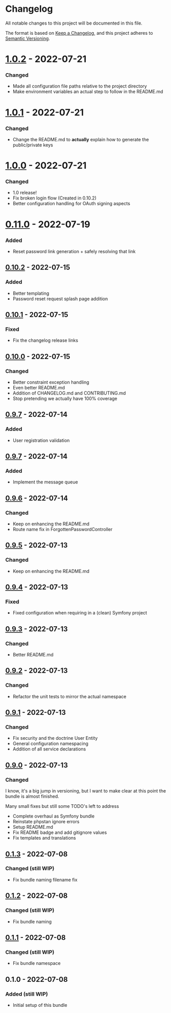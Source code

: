 # Changelog
All notable changes to this project will be documented in this file.

The format is based on [Keep a Changelog](https://keepachangelog.com/en/1.0.0/),
and this project adheres to [Semantic Versioning](https://semver.org/spec/v2.0.0.html).

# [1.0.2] - 2022-07-21
### Changed
- Made all configuration file paths relative to the project directory
- Make environment variables an actual step to follow in the README.md

# [1.0.1] - 2022-07-21
### Changed
- Change the README.md to **actually** explain how to generate the public/private keys

# [1.0.0] - 2022-07-21
### Changed
- 1.0 release!
- Fix broken login flow (Created in 0.10.2)
- Better configuration handling for OAuth signing aspects

# [0.11.0] - 2022-07-19
### Added
- Reset password link generation + safely resolving that link

## [0.10.2] - 2022-07-15
### Added
- Better templating
- Password reset request splash page addition

## [0.10.1] - 2022-07-15
### Fixed
- Fix the changelog release links

## [0.10.0] - 2022-07-15
### Changed
- Better constraint exception handling
- Even better README.md
- Addition of CHANGELOG.md and CONTRIBUTING.md
- Stop pretending we actually have 100% coverage

## [0.9.7] - 2022-07-14
### Added
- User registration validation

## [0.9.7] - 2022-07-14
### Added
- Implement the message queue

## [0.9.6] - 2022-07-14
### Changed
- Keep on enhancing the README.md
- Route name fix in ForgottenPasswordController

## [0.9.5] - 2022-07-13
### Changed
- Keep on enhancing the README.md

## [0.9.4] - 2022-07-13
### Fixed
- Fixed configuration when requiring in a (clean) Symfony project

## [0.9.3] - 2022-07-13
### Changed
- Better README.md

## [0.9.2] - 2022-07-13
### Changed
- Refactor the unit tests to mirror the actual namespace

## [0.9.1] - 2022-07-13
### Changed
- Fix security and the doctrine User Entity
- General configuration namespacing
- Addition of all service declarations

## [0.9.0] - 2022-07-13
### Changed
I know, it's a big jump in versioning, but I want to make clear at this point the bundle is almost finished.

Many small fixes but still some TODO's left to address

- Complete overhaul as Symfony bundle
- Reinstate phpstan ignore errors
- Setup README.md
- Fix README badge and add gitignore values
- Fix templates and translations

## [0.1.3] - 2022-07-08
### Changed (still WIP)
- Fix bundle naming filename fix

## [0.1.2] - 2022-07-08
### Changed (still WIP)
- Fix bundle naming

## [0.1.1] - 2022-07-08
### Changed (still WIP)
- Fix bundle namespace

## 0.1.0 - 2022-07-08
### Added (still WIP)
- Initial setup of this bundle

[1.0.2]: https://github.com/coddin-web/idp-openid-connect-bundle/compare/1.0.1...1.0.2
[1.0.1]: https://github.com/coddin-web/idp-openid-connect-bundle/compare/1.0.0...1.0.1
[1.0.0]: https://github.com/coddin-web/idp-openid-connect-bundle/compare/0.11.0...1.0.0
[0.11.0]: https://github.com/coddin-web/idp-openid-connect-bundle/compare/0.10.2...0.11.0
[0.10.2]: https://github.com/coddin-web/idp-openid-connect-bundle/compare/0.10.1...0.10.2
[0.10.1]: https://github.com/coddin-web/idp-openid-connect-bundle/compare/0.10.0...0.10.1
[0.10.0]: https://github.com/coddin-web/idp-openid-connect-bundle/compare/0.9.7...0.10.0
[0.9.7]: https://github.com/coddin-web/idp-openid-connect-bundle/compare/0.9.6...0.9.7
[0.9.6]: https://github.com/coddin-web/idp-openid-connect-bundle/compare/0.9.5...0.9.6
[0.9.5]: https://github.com/coddin-web/idp-openid-connect-bundle/compare/0.9.4...0.9.5
[0.9.4]: https://github.com/coddin-web/idp-openid-connect-bundle/compare/0.9.3...0.9.4
[0.9.3]: https://github.com/coddin-web/idp-openid-connect-bundle/compare/0.9.2...0.9.3
[0.9.2]: https://github.com/coddin-web/idp-openid-connect-bundle/compare/0.9.1...0.9.2
[0.9.1]: https://github.com/coddin-web/idp-openid-connect-bundle/compare/0.9.0...0.9.1
[0.9.0]: https://github.com/coddin-web/idp-openid-connect-bundle/compare/0.1.3...0.9.0
[0.1.3]: https://github.com/coddin-web/idp-openid-connect-bundle/compare/0.1.2...0.1.3
[0.1.2]: https://github.com/coddin-web/idp-openid-connect-bundle/compare/0.1.1...0.1.2
[0.1.1]: https://github.com/coddin-web/idp-openid-connect-bundle/compare/0.1.0...0.1.1
